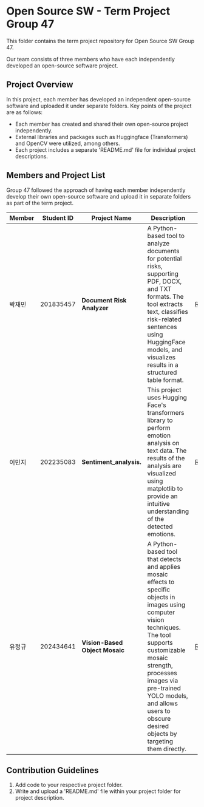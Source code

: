 # Open Source SW - Term Project Group 47
This folder contains the term project repository for Open Source SW Group 47. 

Our team consists of three members who have each independently developed an open-source software project.

## Project Overview
In this project, each member has developed an independent open-source software and uploaded it under separate folders. Key points of the project are as follows:
- Each member has created and shared their own open-source project independently.
- External libraries and packages such as Huggingface (Transformers) and OpenCV were utilized, among others.
- Each project includes a separate 'README.md' file for individual project descriptions.

## Members and Project List
Group 47 followed the approach of having each member independently develop their own open-source software and upload it in separate folders as part of the term project.

| Member  | Student ID | Project Name   | Description           | Link                                      |
|----------|-----------|-------------|-----------------------|-------------------------------------------|
| 박재민   | 201835457 | **Document Risk Analyzer**  | A Python-based tool to analyze documents for potential risks, supporting PDF, DOCX, and TXT formats. The tool extracts text, classifies risk-related sentences using HuggingFace models, and visualizes results in a structured table format. | [README](./201835457%20박재민)     |
| 이민지   | 202235083 | **Sentiment_analysis.**  | This project uses Hugging Face's transformers library to perform emotion analysis on text data. The results of the analysis are visualized using matplotlib to provide an intuitive understanding of the detected emotions.  | [README](./202235083%20이민지)     |
| 유정규   | 202434641 | **Vision-Based Object Mosaic**  | A Python-based tool that detects and applies mosaic effects to specific objects in images using computer vision techniques. The tool supports customizable mosaic strength, processes images via pre-trained YOLO models, and allows users to obscure desired objects by targeting them directly.     | [README](./202434641%20유정규)     |


## Contribution Guidelines
1. Add code to your respective project folder.
2. Write and upload a 'README.md' file within your project folder for project description.
